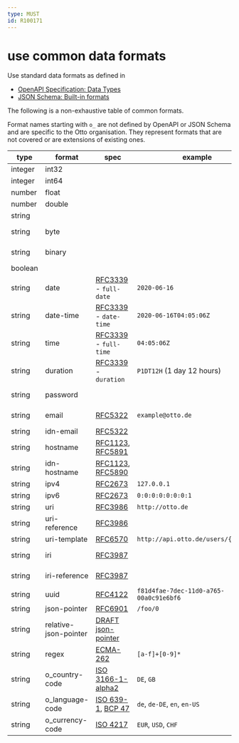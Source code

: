 ```yaml
---
type: MUST
id: R100171
---
```


# use common data formats

Use standard data formats as defined in

- [OpenAPI Specification: Data Types](http://spec.openapis.org/oas/v3.0.3#data-types)
- [JSON Schema: Built-in formats](https://json-schema.org/draft/2019-09/json-schema-validation.html#rfc.section.7.3)

The following is a non-exhaustive table of common formats.

Format names starting with `o_` are not defined by OpenAPI or JSON Schema and are specific to the Otto organisation.
They represent formats that are not covered or are extensions of existing ones.

| type    | format                | spec                                   | example                                | comment                               |
| ------- | --------------------- | -------------------------------------- | -------------------------------------- | ------------------------------------- |
| integer | int32                 |                                        |                                        | signed 32 bits                        |
| integer | int64                 |                                        |                                        |                                       | signed 64 bits (a.k.a long) |
| number  | float                 |                                        |                                        |                                       |
| number  | double                |                                        |                                        |                                       |
| string  |                       |                                        |                                        |                                       |
| string  | byte                  |                                        |                                        | base64 encoded characters             |
| string  | binary                |                                        |                                        | any sequence of octets                |
| boolean |                       |                                        |                                        |                                       |
| string  | date                  | [RFC3339] - `full-date`                | `2020-06-16`                           | see also [date rule][rule-date]       |
| string  | date-time             | [RFC3339] - `date-time`                | `2020-06-16T04:05:06Z`                 | see also [date rule][rule-date]       |
| string  | time                  | [RFC3339] - `full-time`                | `04:05:06Z`                            | see also [date rule][rule-date]       |
| string  | duration              | [RFC3339] - `duration`                 | `P1DT12H` (1 day 12 hours)             |                                       |
| string  | password              |                                        |                                        | a hint for processing/display         |
| string  | email                 | [RFC5322][rfc5322]                     | `example@otto.de`                      | internationalized email               |
| string  | idn-email             | [RFC5322][rfc5322]                     |                                        |                                       |
| string  | hostname              | [RFC1123][rfc1123], [RFC5891][rfc5891] |                                        | internationalized hostname            |
| string  | idn-hostname          | [RFC1123][rfc1123], [RFC5890][rfc5890] |                                        |                                       |
| string  | ipv4                  | [RFC2673][rfc2673]                     | `127.0.0.1`                            |                                       |
| string  | ipv6                  | [RFC2673][rfc2673]                     | `0:0:0:0:0:0:0:1`                      |                                       |
| string  | uri                   | [RFC3986][rfc3986]                     | `http://otto.de`                       |                                       |
| string  | uri-reference         | [RFC3986][rfc3986]                     |                                        |                                       |
| string  | uri-template          | [RFC6570][rfc6570]                     | `http://api.otto.de/users/{userId}`    |                                       |
| string  | iri                   | [RFC3987][rfc3987]                     |                                        | internationalized uri                 |
| string  | iri-reference         | [RFC3987][rfc3987]                     |                                        | internationalized uri-reference       |
| string  | uuid                  | [RFC4122][rfc4122]                     | `f81d4fae-7dec-11d0-a765-00a0c91e6bf6` |                                       |
| string  | json-pointer          | [RFC6901][rfc6901]                     | `/foo/0`                               |                                       |
| string  | relative-json-pointer | [DRAFT json-pointer][json-pointer]     |                                        |                                       |
| string  | regex                 | [ECMA-262][ecma-262]                   | `[a-f]+[0-9]*`                         |                                       |
| string  | o_country-code        | [ISO 3166-1-alpha2][iso3166-1-alpha2]  | `DE`, `GB`                             | see also [country rule][rule-country] |
| string  | o_language-code       | [ISO 639-1][iso639-1], [BCP 47][bcp47] | `de`, `de-DE`, `en`, `en-US`           | see also [language rule][rule-lang]   |
| string  | o_currency-code       | [ISO 4217][iso4217]                    | `EUR`, `USD`, `CHF`                    | see also [currency rule][rule-curr]   |

[rule-date]: ./5020_must-use-common-date-format.md
[rule-lang]: ./5040_must-use-common-language-format.md
[rfc3339]: https://tools.ietf.org/html/rfc3339#section-5.6
[rfc5322]: https://tools.ietf.org/html/rfc5322#section-3.4.1
[rfc6531]: https://tools.ietf.org/html/rfc6531
[rfc1123]: https://tools.ietf.org/html/rfc1123#section-2.1
[rfc5891]: https://tools.ietf.org/html/rfc5891#section-4.4
[rfc5890]: https://tools.ietf.org/html/rfc5890#section-2.3.2.3
[rfc2673]: https://tools.ietf.org/html/rfc2673#section-3.2
[rfc3986]: https://tools.ietf.org/html/rfc3986
[rfc3987]: https://tools.ietf.org/html/rfc3987
[rfc6901]: https://tools.ietf.org/html/rfc6901#section-5
[json-pointer]: https://tools.ietf.org/html/draft-handrews-relative-json-pointer-02
[ecma-262]: https://www.ecma-international.org/publications/files/ECMA-ST/Ecma-262.pdf
[rfc6570]: https://tools.ietf.org/html/rfc6570
[rfc4122]: https://tools.ietf.org/html/rfc4122
[iso3166-1-alpha2]: https://www.iso.org/iso-3166-country-codes.html
[iso639-1]: https://www.loc.gov/standards/iso639-2/php/English_list.php
[bcp47]: https://tools.ietf.org/html/bcp47
[iso4217]: https://www.currency-iso.org/en/home/tables/table-a1.html
[rule-country]: ./5030_must-use-common-country-format.md
[rule-lang]: ./5030_must-use-common-country-format.md
[rule-curr]: ./5050_must-use-common-currency-format.md
